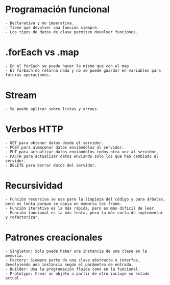 # Programación funcional
    - Declarativa y no imperativa.
    - Tiene que devolver una función siempre.
    - Los tipos de datos de clase permiten devolver funciones.

# .forEach vs .map
    - En el forEach se puede hacer lo mismo que con el map.
    - El forEach no retorna nada y no se puede guardar en variables para futuras operaciones.

# Stream
    - Se puede aplicar sobre listas y arrays.

# Verbos HTTP
    - GET para obtener datos desde el servidor.
    - POST para almacenar datos enviándolos al servidor.
    - PUT para actualizar datos enviándolos todos otra vez al servidor.
    - PACTH para actualizar datos enviando solo los que han cambiado al servidor.
    - DELETE para borrar datos del servidor.

# Recursividad
    - Función recursiva se usa para la limpieza del código y para árboles, pero es lenta porque se copia en memoria los frame.
    - Función iterativa es la más rápida, pero es más difícil de leer.
    - Función funcional es la más lenta, pero la más corta de implementar y refactorizar.

# Patrones creacionales
    - Singleton: Solo puede haber una instancia de una clase en la memoria.
    - Factory: Siempre parte de una clase abstracta o interfaz, devolviendo una instancia según el parámetro de entrada.
    - Builder: Usa la programación fluida como en la funcional.
    - Prototype: Crear un objeto a partir de otro incluye su estado actual.